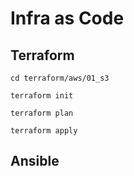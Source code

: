 # Infra as Code

## Terraform

```
cd terraform/aws/01_s3

terraform init

terraform plan

terraform apply

```

## Ansible